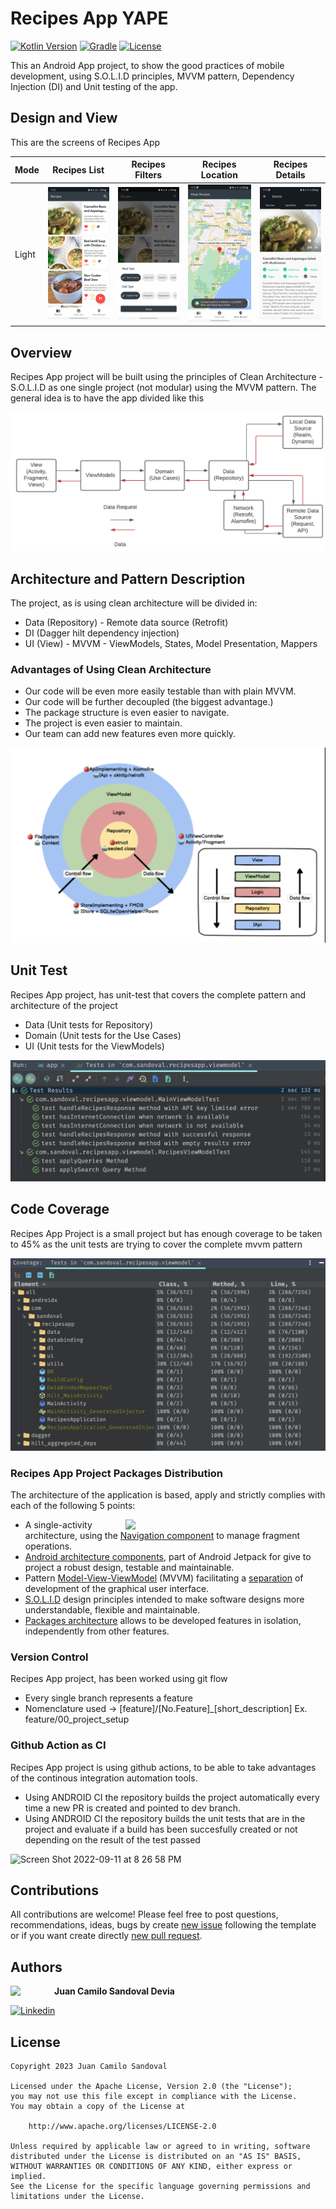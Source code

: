 # Recipes App YAPE

[![Kotlin Version](https://img.shields.io/badge/kotlin-1.8.20-blue.svg)](http://kotlinlang.org/)
[![Gradle](https://img.shields.io/badge/gradle-7.4.2-blue.svg)](https://lv.binarybabel.org/catalog/gradle/latest)
[![License](https://img.shields.io/badge/License-Apache%202.0-lightgrey.svg)](http://www.apache.org/licenses/LICENSE-2.0)

This an Android App project, to show the good practices of mobile development, using S.O.L.I.D principles, MVVM pattern, Dependency Injection (DI) and Unit testing of the app.
 
## Design and View
This are the screens of Recipes App

| Mode  | Recipes List                                                       | Recipes Filters                                                         | Recipes Location                                                          | Recipes Details                                                          |
|-------|--------------------------------------------------------------------------|------------------------------------------------------------------------------|---------------------------------------------------------------------------|---------------------------------------------------------------------------|
| Light | <img src="recipes_list.jpg" width="250"> | <img src="recipes_filters.jpg" width="250"> | <img src="recipes_location.jpg" width="250"> | <img src="recipes_details_overview.jpg" width="250"> |

## Overview
Recipes App project will be built using the principles of Clean Architecture - S.O.L.I.D as one single project (not modular) using the MVVM pattern. 
The general idea is to have the app divided like this

<img alt="Screen Shot 2022-09-11 at 8 26 58 PM" src="architecture.jpg">

## Architecture and Pattern Description

The project, as is using clean architecture will be divided in:

- Data (Repository) - Remote data source (Retrofit)
- DI (Dagger hilt dependency injection)
- UI (View) - MVVM - ViewModels, States, Model Presentation, Mappers

### Advantages of Using Clean Architecture

- Our code will be even more easily testable than with plain MVVM.
- Our code will be further decoupled (the biggest advantage.)
- The package structure is even easier to navigate.
- The project is even easier to maintain.
- Our team can add new features even more quickly.

<img alt="Screen Shot 2022-09-11 at 8 26 58 PM" src="solid.jpg">

## Unit Test

Recipes App project, has unit-test that covers the complete pattern and architecture of the project
- Data (Unit tests for Repository)
- Domain (Unit tests for the Use Cases)
- UI (Unit tests for the ViewModels)

<img alt="Screen Shot 2022-09-11 at 8 26 58 PM" src="Yape unit test.png">

## Code Coverage

Recipes App Project is a small project but has enough coverage to be taken to 45% as the unit tests are trying to cover the complete mvvm
pattern

<img alt="Screen Shot 2022-09-11 at 8 26 58 PM" src="code_coverage.jpg">

### Recipes App Project Packages Distribution

The architecture of the application is based, apply and strictly complies with each of the following 5 points:

<img src="project_structure.png" width="300" align="right" hspace="20">

-   A single-activity architecture, using the [Navigation component](https://developer.android.com/guide/navigation/navigation-getting-started) to manage fragment operations.
-   [Android architecture components](https://developer.android.com/topic/libraries/architecture/), part of Android Jetpack for give to project a robust design, testable and maintainable.
-   Pattern [Model-View-ViewModel](https://en.wikipedia.org/wiki/Model%E2%80%93view%E2%80%93viewmodel) (MVVM) facilitating a [separation](https://en.wikipedia.org/wiki/Separation_of_concerns) of development of the graphical user interface.
-   [S.O.L.I.D](https://en.wikipedia.org/wiki/SOLID) design principles intended to make software designs more understandable, flexible and maintainable.
-   [Packages architecture](https://proandroiddev.com/build-a-modular-android-app-architecture-25342d99de82) allows to be developed features in isolation, independently from other features.


### Version Control

Recipes App project, has been worked using git flow

- Every single branch represents a feature
- Nomenclature used -> [feature]/[No.Feature]_[short_description] Ex. feature/00_project_setup

### Github Action as CI

Recipes App project is using github actions, to be able to take advantages of the continous integration automation tools.

- Using ANDROID CI the repository builds the project automatically every time a new PR is created and pointed to dev branch. 
- Using ANDROID CI the repository builds the unit tests that are in the project and evaluate if a build has been succesfully created or not depending on the result of the test passed


<img alt="Screen Shot 2022-09-11 at 8 26 58 PM" src="Github Actions.jpg">

## Contributions

All contributions are welcome!
Please feel free to post questions, recommendations, ideas, bugs by create [new issue](https://github.com/juanchosandox90/RecipesApp/issues) following the template or if you want create directly [new pull request](https://github.com/juanchosandox90/RecipesApp/pulls).

## Authors

<a href="https://www.facebook.com/costa27/" target="_blank">
  <img src="https://avatars.githubusercontent.com/u/19155273?s=400&u=a68489b42c03f3e4b9507a055841365f12a1ff12&v=4" width="70" align="left">
</a>

**Juan Camilo Sandoval Devia**

[![Linkedin](https://img.shields.io/badge/-linkedin-grey?logo=linkedin)](https://www.linkedin.com/in/juan-camilo-sandoval-devia-a33955a5/)

## License

```license
Copyright 2023 Juan Camilo Sandoval

Licensed under the Apache License, Version 2.0 (the "License");
you may not use this file except in compliance with the License.
You may obtain a copy of the License at

    http://www.apache.org/licenses/LICENSE-2.0

Unless required by applicable law or agreed to in writing, software
distributed under the License is distributed on an "AS IS" BASIS,
WITHOUT WARRANTIES OR CONDITIONS OF ANY KIND, either express or implied.
See the License for the specific language governing permissions and
limitations under the License.
```


